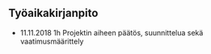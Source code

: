 ## Työaikakirjanpito

* 11.11.2018 1h Projektin aiheen päätös, suunnittelua sekä vaatimusmäärittely
